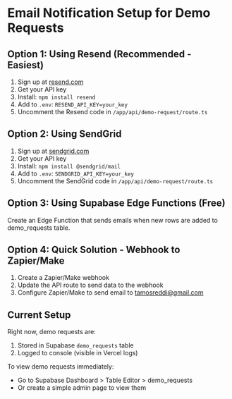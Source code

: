 # Email Notification Setup for Demo Requests

## Option 1: Using Resend (Recommended - Easiest)

1. Sign up at [resend.com](https://resend.com)
2. Get your API key
3. Install: `npm install resend`
4. Add to `.env`: `RESEND_API_KEY=your_key`
5. Uncomment the Resend code in `/app/api/demo-request/route.ts`

## Option 2: Using SendGrid

1. Sign up at [sendgrid.com](https://sendgrid.com)
2. Get your API key
3. Install: `npm install @sendgrid/mail`
4. Add to `.env`: `SENDGRID_API_KEY=your_key`
5. Uncomment the SendGrid code in `/app/api/demo-request/route.ts`

## Option 3: Using Supabase Edge Functions (Free)

Create an Edge Function that sends emails when new rows are added to demo_requests table.

## Option 4: Quick Solution - Webhook to Zapier/Make

1. Create a Zapier/Make webhook
2. Update the API route to send data to the webhook
3. Configure Zapier/Make to send email to tamosreddi@gmail.com

## Current Setup

Right now, demo requests are:
1. Stored in Supabase `demo_requests` table
2. Logged to console (visible in Vercel logs)

To view demo requests immediately:
- Go to Supabase Dashboard > Table Editor > demo_requests
- Or create a simple admin page to view them